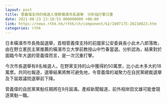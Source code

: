 ```yaml
---
layout: post
title: 菅義偉支持的候選人落敗橫濱市長選舉　分析指打擊沉重
date: 2021-08-23 13:18:53.000000000 +08:00
link: https://news.rthk.hk/rthk/ch/component/k2/1607175-20210823.htm
categories: rthk
---
```


日本橫濱市市長換屆選舉，首相菅義偉支持的前國家公安委員長小此木八郎落敗，由在野立憲民主黨推薦的橫濱市立大學前教授山中竹春當選。分析認為，結果對於面臨今年大選的菅義偉而言，是一次沉重打擊。

今次市長選舉有8名候選人，在野黨支持的山中獲得約50萬票，比小此木多大約18萬票。共同社報道，選舉結果將無可避免地，令菅義偉的凝聚力在自民黨總裁選舉及下屆眾議院選舉前下降。

菅義偉的自民黨黨魁任期將在9月屆滿。產經新聞報道，前外相岸田文雄可能會競逐黨魁一職。
